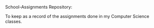 School-Assignments Repository:

To keep as a record of the assignments done in my Computer Science classes. 
